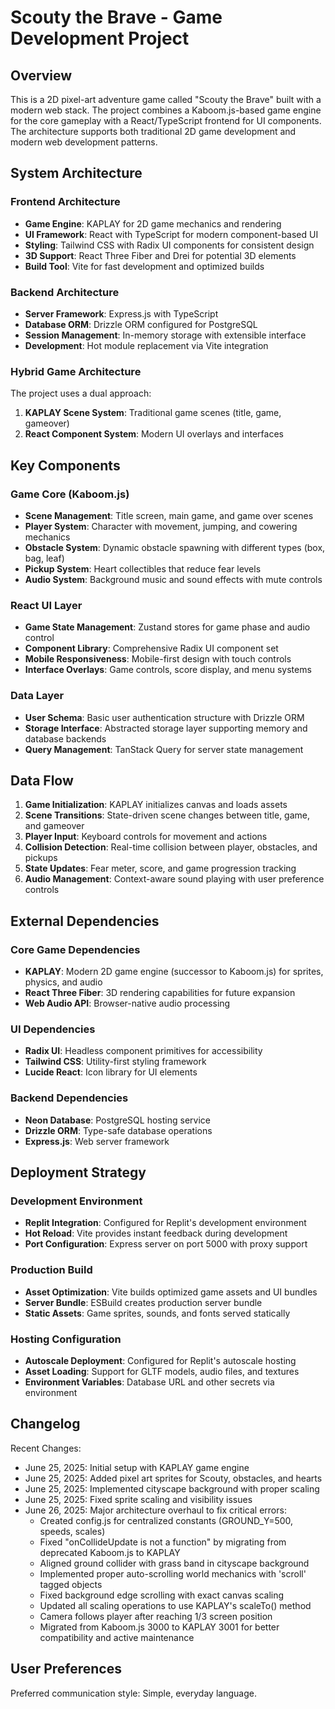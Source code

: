# Scouty the Brave - Game Development Project

## Overview

This is a 2D pixel-art adventure game called "Scouty the Brave" built with a modern web stack. The project combines a Kaboom.js-based game engine for the core gameplay with a React/TypeScript frontend for UI components. The architecture supports both traditional 2D game development and modern web development patterns.

## System Architecture

### Frontend Architecture
- **Game Engine**: KAPLAY for 2D game mechanics and rendering
- **UI Framework**: React with TypeScript for modern component-based UI
- **Styling**: Tailwind CSS with Radix UI components for consistent design
- **3D Support**: React Three Fiber and Drei for potential 3D elements
- **Build Tool**: Vite for fast development and optimized builds

### Backend Architecture
- **Server Framework**: Express.js with TypeScript
- **Database ORM**: Drizzle ORM configured for PostgreSQL
- **Session Management**: In-memory storage with extensible interface
- **Development**: Hot module replacement via Vite integration

### Hybrid Game Architecture
The project uses a dual approach:
1. **KAPLAY Scene System**: Traditional game scenes (title, game, gameover)
2. **React Component System**: Modern UI overlays and interfaces

## Key Components

### Game Core (Kaboom.js)
- **Scene Management**: Title screen, main game, and game over scenes
- **Player System**: Character with movement, jumping, and cowering mechanics
- **Obstacle System**: Dynamic obstacle spawning with different types (box, bag, leaf)
- **Pickup System**: Heart collectibles that reduce fear levels
- **Audio System**: Background music and sound effects with mute controls

### React UI Layer
- **Game State Management**: Zustand stores for game phase and audio control
- **Component Library**: Comprehensive Radix UI component set
- **Mobile Responsiveness**: Mobile-first design with touch controls
- **Interface Overlays**: Game controls, score display, and menu systems

### Data Layer
- **User Schema**: Basic user authentication structure with Drizzle ORM
- **Storage Interface**: Abstracted storage layer supporting memory and database backends
- **Query Management**: TanStack Query for server state management

## Data Flow

1. **Game Initialization**: KAPLAY initializes canvas and loads assets
2. **Scene Transitions**: State-driven scene changes between title, game, and gameover
3. **Player Input**: Keyboard controls for movement and actions
4. **Collision Detection**: Real-time collision between player, obstacles, and pickups
5. **State Updates**: Fear meter, score, and game progression tracking
6. **Audio Management**: Context-aware sound playing with user preference controls

## External Dependencies

### Core Game Dependencies
- **KAPLAY**: Modern 2D game engine (successor to Kaboom.js) for sprites, physics, and audio
- **React Three Fiber**: 3D rendering capabilities for future expansion
- **Web Audio API**: Browser-native audio processing

### UI Dependencies
- **Radix UI**: Headless component primitives for accessibility
- **Tailwind CSS**: Utility-first styling framework
- **Lucide React**: Icon library for UI elements

### Backend Dependencies
- **Neon Database**: PostgreSQL hosting service
- **Drizzle ORM**: Type-safe database operations
- **Express.js**: Web server framework

## Deployment Strategy

### Development Environment
- **Replit Integration**: Configured for Replit's development environment
- **Hot Reload**: Vite provides instant feedback during development
- **Port Configuration**: Express server on port 5000 with proxy support

### Production Build
- **Asset Optimization**: Vite builds optimized game assets and UI bundles
- **Server Bundle**: ESBuild creates production server bundle
- **Static Assets**: Game sprites, sounds, and fonts served statically

### Hosting Configuration
- **Autoscale Deployment**: Configured for Replit's autoscale hosting
- **Asset Loading**: Support for GLTF models, audio files, and textures
- **Environment Variables**: Database URL and other secrets via environment

## Changelog

Recent Changes:
- June 25, 2025: Initial setup with KAPLAY game engine
- June 25, 2025: Added pixel art sprites for Scouty, obstacles, and hearts
- June 25, 2025: Implemented cityscape background with proper scaling
- June 25, 2025: Fixed sprite scaling and visibility issues
- June 26, 2025: Major architecture overhaul to fix critical errors:
  * Created config.js for centralized constants (GROUND_Y=500, speeds, scales)
  * Fixed "onCollideUpdate is not a function" by migrating from deprecated Kaboom.js to KAPLAY
  * Aligned ground collider with grass band in cityscape background
  * Implemented proper auto-scrolling world mechanics with 'scroll' tagged objects
  * Fixed background edge scrolling with exact canvas scaling
  * Updated all scaling operations to use KAPLAY's scaleTo() method
  * Camera follows player after reaching 1/3 screen position
  * Migrated from Kaboom.js 3000 to KAPLAY 3001 for better compatibility and active maintenance

## User Preferences

Preferred communication style: Simple, everyday language.